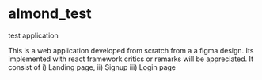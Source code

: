# almond_test
test application 

This is a web application developed from scratch from a a figma design. 
Its implemented with react framework
critics or remarks will be appreciated.
It consist of 
i)    Landing page, 
ii)   Signup
iii)  Login page
